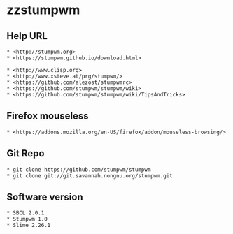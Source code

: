 zzstumpwm
=========

## Help URL

    * <http://stumpwm.org>
    * <https://stumpwm.github.io/download.html>

    * <http://www.clisp.org>
    * <http://www.xsteve.at/prg/stumpwm/>
    * <https://github.com/alezost/stumpwmrc>
    * <https://github.com/stumpwm/stumpwm/wiki>
    * <https://github.com/stumpwm/stumpwm/wiki/TipsAndTricks>

## Firefox mouseless

    * <https://addons.mozilla.org/en-US/firefox/addon/mouseless-browsing/>

## Git Repo

    * git clone https://github.com/stumpwm/stumpwm
    * git clone git://git.savannah.nongnu.org/stumpwm.git

## Software version
    
    * SBCL 2.0.1
    * Stumpwm 1.0
    * Slime 2.26.1
